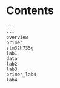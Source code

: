 # Contents
```{toctree}
---
---
overview
primer
stm32h735g
lab1
data
lab2
lab3
primer_lab4
lab4

```